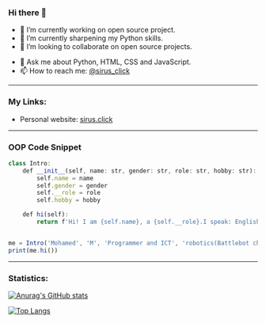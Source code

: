 ### Hi there 👋

<!--
**eduper1/eduper1** is a ✨ _special_ ✨ repository because its `README.md` (this file) appears on your GitHub profile.

Here are some ideas to get you started:-->

- 🔭 I’m currently working on open source project.
- 🌱 I’m currently sharpening my Python skills.
- 👯 I’m looking to collaborate on open source projects.
<!-- 🤔 I’m looking for help with ...-->
- 💬 Ask me about Python, HTML, CSS and JavaScript.
- 📫 How to reach me: [@sirus_click](https://twitter.com/sirus_click)
<!--- 😄 Pronouns: ...
- ⚡ Fun fact: ...
--->
---
### My Links:
- Personal website: [sirus.click](https://sirus.click/)
- ---

### OOP Code Snippet
~~~ts
class Intro:
    def __init__(self, name: str, gender: str, role: str, hobby: str):
        self.name = name
        self.gender = gender
        self.__role = role
        self.hobby = hobby

    def hi(self):
        return f'Hi! I am {self.name}, a {self.__role}.I speak: English, Swahili, Somali & Arabic.I like science, computer and {self.hobby}'


me = Intro('Mohamed', 'M', 'Programmer and ICT', 'robotics(Battlebot channel)')
print(me.hi())
~~~
---
### Statistics:
[![Anurag's GitHub stats](https://github-readme-stats.vercel.app/api?username=eduper1&count_private=true&show_icons=true&theme=cobalt)](https://github.com/anuraghazra/github-readme-stats)

[![Top Langs](https://github-readme-stats.vercel.app/api/top-langs/?username=eduper1)](https://github.com/anuraghazra/github-readme-stats)

<!--[![willianrod's wakatime stats](https://github-readme-stats.vercel.app/api/wakatime?username=eduper1)](https://github.com/anuraghazra/github-readme-stats)-->
